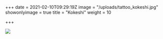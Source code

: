 +++
date = 2021-02-10T09:29:19Z
image = "/uploads/tattoo_kokeshi.jpg"
showonlyimage = true
title = "Kokeshi"
weight = 10

+++

![](/uploads/tattoo_kokeshi.jpg)